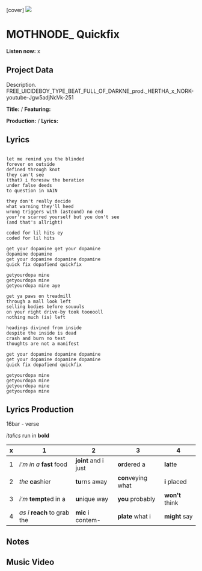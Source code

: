 [cover] ![](57175019_319474918741616_8502199518755923887_n.jpg)

# MOTHNODE_ Quickfix

**Listen now:** x

## Project Data

Description.
FREE_UICIDEBOY_TYPE_BEAT_FULL_OF_DARKNE_prod._HERTHA_x_NORK-youtube-Jgw5adjNcVk-251

**Title:**  / **Featuring:** 

**Production:**  / **Lyrics:** 

## Lyrics

```

let me remind you the blinded
forever on outside
defined through knot
they can't see
(that) i foresaw the beration
under false deeds
to question in VAIN

they don't really decide
what warning they'll heed
wrong triggers with (astound) no end
your're scarred yourself but you don't see
(and that's allright)

coded for lil hits ey
coded for lil hits

get your dopamine get your dopamine
dopamine dopamine
get your dopamine dopamine dopamine
quick fix dopafiend quickfix

getyourdopa mine
getyourdopa mine
getyourdopa mine aye

get ya paws on treadmill
through a mall look left
selling bodies before souuuls
on your right drive-by took toooooll
nothing much (is) left

headings divined from inside
despite the inside is dead
crash and burn no test
thoughts are not a manifest

get your dopamine dopamine dopamine
get your dopamine dopamine dopamine
quick fix dopafiend quickfix

getyourdopa mine
getyourdopa mine
getyourdopa mine
getyourdopa mine

```

## Lyrics Production

16bar - verse

*italics* run in
**bold**

| x | 1 | 2 | 3 | 4 |
|---|---|---|---|---|
| 1 | *i'm in a* **fast** food | **joint** and i just  | **or**dered a  | **la**tte  |
| 2 | *the* **ca**shier | **tu**rns away  |  **con**veying what |  **i** placed |
| 3 | *i'm* **tempt**ed in a | **u**nique way  |  **you** probably |  **won't** think |
| 4 | *as i* **reach** to grab the |  **mic** i contem-  | **plate** what i | **might** say |

## Notes

## Music Video
